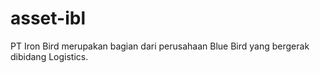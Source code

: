 # asset-ibl

PT Iron Bird merupakan bagian dari perusahaan Blue Bird yang bergerak dibidang Logistics.
